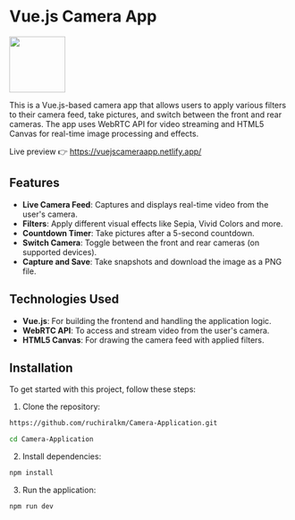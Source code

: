 # Vue.js Camera App

<img src="https://raw.githubusercontent.com/ruchiralkm/skill-icons/59059d9d1a2c092696dc66e00931cc1181a4ce1f/icons/VueJS-Light.svg" style="width:100px; height:auto;">

This is a Vue.js-based camera app that allows users to apply various filters to their camera feed, take pictures, and switch between the front and rear cameras. The app uses WebRTC API for video streaming and HTML5 Canvas for real-time image processing and effects.

Live preview 👉 https://vuejscameraapp.netlify.app/

## Features

- **Live Camera Feed**: Captures and displays real-time video from the user's camera.
- **Filters**: Apply different visual effects like Sepia, Vivid Colors and more.
- **Countdown Timer**: Take pictures after a 5-second countdown.
- **Switch Camera**: Toggle between the front and rear cameras (on supported devices).
- **Capture and Save**: Take snapshots and download the image as a PNG file.

## Technologies Used

- **Vue.js**: For building the frontend and handling the application logic.
- **WebRTC API**: To access and stream video from the user's camera.
- **HTML5 Canvas**: For drawing the camera feed with applied filters.

## Installation

To get started with this project, follow these steps:

1. Clone the repository:
```bash
https://github.com/ruchiralkm/Camera-Application.git
```

```bash
cd Camera-Application
```

2. Install dependencies:
```bash
npm install
```
3. Run the application:
```bash
npm run dev
```
